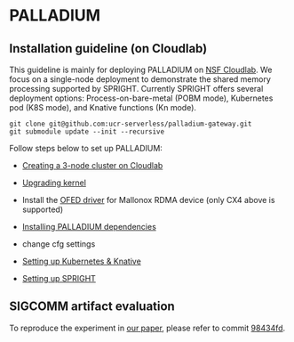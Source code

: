 # PALLADIUM

## Installation guideline (on Cloudlab) ##

This guideline is mainly for deploying PALLADIUM on [NSF Cloudlab](https://www.cloudlab.us/). We focus on a single-node deployment to demonstrate the shared memory processing supported by SPRIGHT. Currently SPRIGHT offers several deployment options: Process-on-bare-metal (POBM mode), Kubernetes pod (K8S mode), and Knative functions (Kn mode).

```
git clone git@github.com:ucr-serverless/palladium-gateway.git
git submodule update --init --recursive
```










Follow steps below to set up PALLADIUM:
- [Creating a 3-node cluster on Cloudlab](docs/01-create-cluster-on-cloudlab.md)
- [Upgrading kernel](docs/02-upgrade-kernel-install-deps.md)
- Install the [OFED driver](https://network.nvidia.com/products/infiniband-drivers/linux/mlnx_ofed/) for Mallonox RDMA device (only CX4 above is supported)
- [Installing PALLADIUM dependencies](docs/02-upgrade-kernel-install-deps.md)
- change cfg settings

- [Setting up Kubernetes & Knative](docs/03-setup-k8s-kn.md)
- [Setting up SPRIGHT](docs/04-setup-spright.md)

<!-- ## Documentation ##
Please refer to the [SPRIGHT documentation]() for details on installing, running and deploying SPRIGHT. -->

## SIGCOMM artifact evaluation ##
To reproduce the experiment in [our paper](https://dl.acm.org/doi/abs/10.1145/3544216.3544259), please refer to commit [98434fd](https://github.com/ucr-serverless/spright/tree/98434fd1e4fb9498308151e863975ff6883d5bf7).

